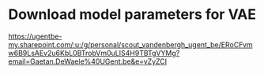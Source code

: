 # Download model parameters for VAE
https://ugentbe-my.sharepoint.com/:u:/g/personal/scout_vandenbergh_ugent_be/ERoCFvmw6B9LsAEv2u6KbL0BTrobVm0uLIS4H9TBTgVYMg?email=Gaetan.DeWaele%40UGent.be&e=yZyZCI
